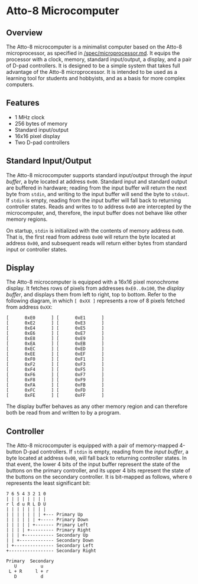# Atto-8 Microcomputer

## Overview

The Atto-8 microcomputer is a minimalist computer based on the Atto-8 microprocessor, as specified in [/spec/microprocessor.md](../spec/microprocessor.md). It equips the processor with a clock, memory, standard input/output, a display, and a pair of D-pad controllers. It is designed to be a simple system that takes full advantage of the Atto-8 microprocessor. It is intended to be used as a learning tool for students and hobbyists, and as a basis for more complex computers.

## Features

- 1 MHz clock
- 256 bytes of memory
- Standard input/output
- 16x16 pixel display
- Two D-pad controllers

## Standard Input/Output

The Atto-8 microcomputer supports standard input/output through the _input buffer_, a byte located at address `0x00`. Standard input and standard output are buffered in hardware; reading from the input buffer will return the next byte from `stdin`, and writing to the input buffer will send the byte to `stdout`. If `stdin` is empty, reading from the input buffer will fall back to returning controller states. Reads and writes to to address `0x00` are intercepted by the microcomputer, and, therefore, the input buffer does not behave like other memory regions.

On startup, `stdin` is initialized with the contents of memory address `0x00`. That is, the first read from address `0x00` will return the byte located at address `0x00`, and subsequent reads will return either bytes from standard input or controller states.

## Display

The Atto-8 microcomputer is equipped with a 16x16 pixel monochrome display. It fetches rows of pixels from addresses `0xE0..0x100`, the _display buffer_, and displays them from left to right, top to bottom. Refer to the following diagram, in which `[ 0xXX ]` represents a row of 8 pixels fetched from address `0xXX`:

```
[      0xE0      ] [      0xE1      ]
[      0xE2      ] [      0xE3      ]
[      0xE4      ] [      0xE5      ]
[      0xE6      ] [      0xE7      ]
[      0xE8      ] [      0xE9      ]
[      0xEA      ] [      0xEB      ]
[      0xEC      ] [      0xED      ]
[      0xEE      ] [      0xEF      ]
[      0xF0      ] [      0xF1      ]
[      0xF2      ] [      0xF3      ]
[      0xF4      ] [      0xF5      ]
[      0xF6      ] [      0xF7      ]
[      0xF8      ] [      0xF9      ]
[      0xFA      ] [      0xFB      ]
[      0xFC      ] [      0xFD      ]
[      0xFE      ] [      0xFF      ]
```

The display buffer behaves as any other memory region and can therefore both be read from and written to by a program.

## Controller

The Atto-8 microcomputer is equipped with a pair of memory-mapped 4-button D-pad controllers. If `stdin` is empty, reading from the _input buffer_, a byte located at address `0x00`, will fall back to returning controller states. In that event, the lower 4 bits of the input buffer represent the state of the buttons on the primary controller, and its upper 4 bits represent the state of the buttons on the secondary controller. It is bit-mapped as follows, where `0` represents the least significant bit:

```
7 6 5 4 3 2 1 0
| | | | | | | |
r l d u R L D U
| | | | | | | |
| | | | | | | +--- Primary Up
| | | | | | +----- Primary Down
| | | | | +------- Primary Left
| | | | +--------- Primary Right
| | | +----------- Secondary Up
| | +------------- Secondary Down
| +--------------- Secondary Left
+----------------- Secondary Right

Primary  Secondary
   U         u
 L + R     l + r
   D         d
```
